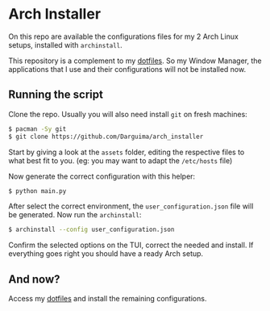 # Arch Installer

On this repo are available the configurations files for my 2 Arch Linux setups, installed with `archinstall`.

This repository is a complement to my [dotfiles](https://github.com/darguima/dotfiles). So my Window Manager, the applications that I use and their configurations will not be installed now.

## Running the script

Clone the repo. Usually you will also need install `git` on fresh machines:

```bash
$ pacman -Sy git
$ git clone https://github.com/Darguima/arch_installer
```

Start by giving a look at the `assets` folder, editing the respective files to what best fit to you. (eg: you may want to adapt the `/etc/hosts` file)

Now generate the correct configuration with this helper:

```bash
$ python main.py
```

After select the correct environment, the `user_configuration.json` file will be generated. Now run the `archinstall`:

```bash
$ archinstall --config user_configuration.json
```

Confirm the selected options on the TUI, correct the needed and install.
If everything goes right you should have a ready Arch setup.

## And now?

Access my [dotfiles](https://github.com/darguima/dotfiles) and install the remaining configurations.
